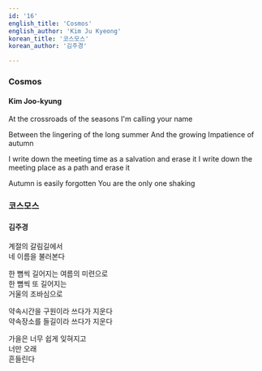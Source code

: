 ```yaml
---
id: '16'
english_title: 'Cosmos'
english_author: 'Kim Ju Kyeong'
korean_title: '코스모스'
korean_author: '김주경'

---
```

### Cosmos
#### Kim Joo-kyung

At the crossroads of the seasons
I'm calling your name

Between the lingering of the long summer
And the growing
Impatience of autumn

I write down the meeting time as a salvation and erase it
I write down the meeting place as a path and erase it

Autumn is easily forgotten
You are the only one
shaking

### 코스모스
#### 김주경

계절의 갈림길에서\
네 이름을 불러본다

한 뼘씩 길어지는 여름의 미련으로\
한 뼘씩 또 길어지는\
거울의 조바심으로

약속시간을 구원이라 쓰다가 지운다\
약속장소를 들길이라 쓰다가 지운다

가을은 너무 쉽게 잊혀지고\
너만 오래\
흔들린다
